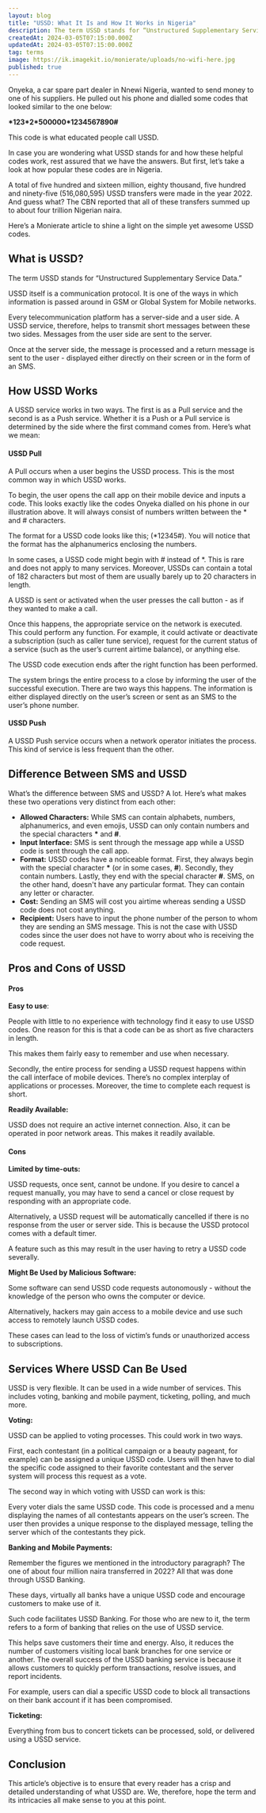 ```yaml
---
layout: blog
title: "USSD: What It Is and How It Works in Nigeria"
description: The term USSD stands for “Unstructured Supplementary Service Data.” It is a unique communication protocol that is applicable within Global System for Mobile (GSM) networks, facilitated by telecommunication providers, and used for sending short messages.
createdAt: 2024-03-05T07:15:00.000Z
updatedAt: 2024-03-05T07:15:00.000Z
tag: terms
image: https://ik.imagekit.io/monierate/uploads/no-wifi-here.jpg
published: true
---
```

Onyeka, a car spare part dealer in Nnewi Nigeria, wanted to send money to one of his suppliers. He pulled out his phone and dialled some codes that looked similar to the one below:

**\*123\*2\*500000\*1234567890\#**

This code is what educated people call USSD.

In case you are wondering what USSD stands for and how these helpful codes work, rest assured that we have the answers. But first, let’s take a look at how popular these codes are in Nigeria.

A total of five hundred and sixteen million, eighty thousand, five hundred and ninety-five (516,080,595) USSD transfers were made in the year 2022. And guess what? The CBN reported that all of these transfers summed up to about four trillion Nigerian naira. 

Here’s a Monierate article to shine a light on the simple yet awesome USSD codes. 


## What is USSD?

The term USSD stands for “Unstructured Supplementary Service Data.” 

USSD itself is a communication protocol. It is one of the ways in which information is passed around in GSM or Global System for Mobile networks. 

Every telecommunication platform has a server-side and a user side. A USSD service, therefore, helps to transmit short messages between these two sides. Messages from the user side are sent to the server. 

Once at the server side, the message is processed and a return message is sent to the user - displayed either directly on their screen or in the form of an SMS. 


## How USSD Works

A USSD service works in two ways. The first is as a Pull service and the second is as a Push service. Whether it is a Push or a Pull service is determined by the side where the first command comes from. Here’s what we mean:


#### USSD Pull

A Pull occurs when a user begins the USSD process. This is the most common way in which USSD works. 

To begin, the user opens the call app on their mobile device and inputs a code. This looks exactly like the codes Onyeka dialled on his phone in our illustration above. It will always consist of numbers written between the \* and # characters. 

The format for a USSD code looks like this; (\*12345#). You will notice that the format has the alphanumerics enclosing the numbers. 

In some cases, a USSD code might begin with # instead of \*. This is rare and does not apply to many services. Moreover, USSDs can contain a total of 182 characters but most of them are usually barely up to 20 characters in length. 

A USSD is sent or activated when the user presses the call button - as if they wanted to make a call.  

Once this happens, the appropriate service on the network is executed. This could perform any function. For example, it could activate or deactivate a subscription (such as caller tune service), request for the current status of a service (such as the user’s current airtime balance), or anything else. 

The USSD code execution ends after the right function has been performed. 

The system brings the entire process to a close by informing the user of the successful execution. There are two ways this happens. The information is either displayed directly on the user’s screen or sent as an SMS to the user’s phone number.


#### USSD Push

A USSD Push service occurs when a network operator initiates the process. This kind of service is less frequent than the other.  


## Difference Between SMS and USSD

What’s the difference between SMS and USSD? A lot. Here’s what makes these two operations very distinct from each other:

 - **Allowed Characters:** While SMS can contain alphabets, numbers, alphanumerics, and even emojis, USSD can only contain numbers and the special characters **\*** and **#**. 
 - **Input Interface:** SMS is sent through the message app while a USSD code is sent through the call app.
- **Format:** USSD codes have a noticeable format. First, they always begin with the special character **\*** (or in some cases, **#**). Secondly, they contain numbers. Lastly, they end with the special character **#**. SMS, on the other hand, doesn't have any particular format. They can contain any letter or character. 
- **Cost:** Sending an SMS will cost you airtime whereas sending a USSD code does not cost anything.  
- **Recipient:** Users have to input the phone number of the person to whom they are sending an SMS message.  This is not the case with USSD codes since the user does not have to worry about who is receiving the code request.

## Pros and Cons of USSD

#### Pros 

**Easy to use**: 

People with little to no experience with technology find it easy to use USSD codes. One reason for this is that a code can be as short as five characters in length. 

This makes them fairly easy to remember and use when necessary. 

Secondly, the entire process for sending a USSD request happens within the call interface of mobile devices. There’s no complex interplay of applications or processes. Moreover, the time to complete each request is short. 

**Readily Available:**

USSD does not require an active internet connection. Also, it can be operated in poor network areas. This makes it readily available.


#### Cons 

**Limited by time-outs:**

USSD requests, once sent, cannot be undone. If you desire to cancel a request manually, you may have to send a cancel or close request by responding with an appropriate code.  

Alternatively, a USSD request will be automatically cancelled if there is no response from the user or server side. This is because the USSD protocol comes with a default timer. 

A feature such as this may result in the user having to retry a USSD code severally. 

**Might Be Used by Malicious Software:**

Some software can send USSD code requests autonomously - without the knowledge of the person who owns the computer or device.  

Alternatively, hackers may gain access to a mobile device and use such access to remotely launch USSD codes. 

These cases can lead to the loss of victim’s funds or unauthorized access to subscriptions.


## Services Where USSD Can Be Used

USSD is very flexible. It can be used in a wide number of services. This includes voting, banking and mobile payment, ticketing, polling, and much more.

**Voting:**

USSD can be applied to voting processes. This could work in two ways. 

First, each contestant (in a political campaign or a beauty pageant, for example) can be assigned a unique USSD code. Users will then have to dial the specific code assigned to their favorite contestant and the server system will process this request as a vote. 

The second way in which voting with USSD can work is this: 

Every voter dials the same USSD code. This code is processed and a menu displaying the names of all contestants appears on the user’s screen. The user then provides a unique response to the displayed message, telling the server which of the contestants they pick.   

**Banking and Mobile Payments:**

Remember the figures we mentioned in the introductory paragraph? The one of about four million naira transferred in 2022? All that was done through USSD Banking. 

These days, virtually all banks have a unique USSD code and encourage customers to make use of it. 

Such code facilitates USSD Banking. For those who are new to it, the term refers to a form of banking that relies on the use of USSD service. 

This helps save customers their time and energy. Also, it reduces the number of customers visiting local bank branches for one service or another. The overall success of the USSD banking service is because it allows customers to quickly perform transactions, resolve issues, and report incidents. 

For example, users can dial a specific USSD code to block all transactions on their bank account if it has been compromised.  

**Ticketing:**

Everything from bus to concert tickets can be processed, sold, or delivered using a USSD service. 


## Conclusion

This article’s objective is to ensure that every reader has a crisp and detailed understanding of what USSD are. We, therefore, hope the term and its intricacies all make sense to you at this point.

